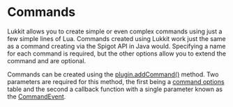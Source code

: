 # Commands

Lukkit allows you to create simple or even complex commands using just a few simple lines of Lua. Commands created using Lukkit work just the same as a command creating via the Spigot API in Java would. Specifying a name for each command is required, but the other options allow you to extend the command and are optional.

Commands can be created using the [plugin.addCommand()](https://docs.lukkit.net/globals/global-variables/plugin) method. Two parameters are required for this method, the first being a [command options](https://docs.lukkit.net/commands/command-options) table and the second a callback function with a single parameter known as the [CommandEvent](https://docs.lukkit.net/commands/command-event).
